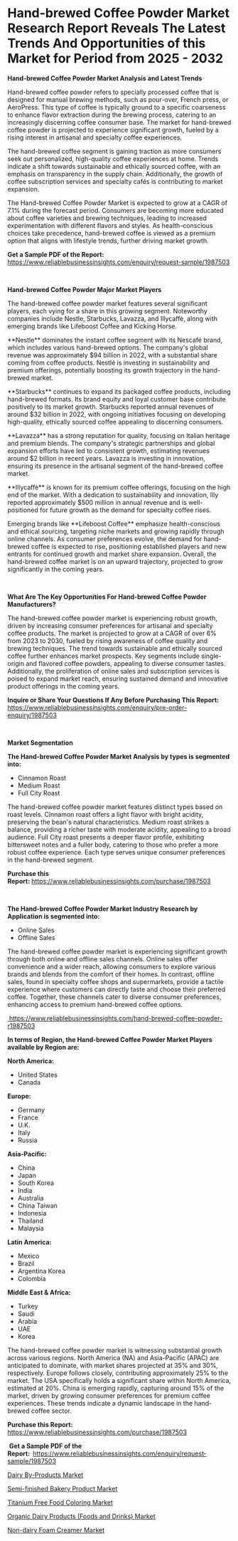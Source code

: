 <p><h1>Hand-brewed Coffee Powder Market Research Report Reveals The Latest Trends And Opportunities of this Market for Period from 2025 - 2032</h1></p><p><strong>Hand-brewed Coffee Powder Market Analysis and Latest Trends</strong></p>
<p><p>Hand-brewed coffee powder refers to specially processed coffee that is designed for manual brewing methods, such as pour-over, French press, or AeroPress. This type of coffee is typically ground to a specific coarseness to enhance flavor extraction during the brewing process, catering to an increasingly discerning coffee consumer base. The market for hand-brewed coffee powder is projected to experience significant growth, fueled by a rising interest in artisanal and specialty coffee experiences.</p><p>The hand-brewed coffee segment is gaining traction as more consumers seek out personalized, high-quality coffee experiences at home. Trends indicate a shift towards sustainable and ethically sourced coffee, with an emphasis on transparency in the supply chain. Additionally, the growth of coffee subscription services and specialty cafés is contributing to market expansion.</p><p>The Hand-brewed Coffee Powder Market is expected to grow at a CAGR of 7.1% during the forecast period. Consumers are becoming more educated about coffee varieties and brewing techniques, leading to increased experimentation with different flavors and styles. As health-conscious choices take precedence, hand-brewed coffee is viewed as a premium option that aligns with lifestyle trends, further driving market growth.</p></p>
<p><strong>Get a Sample PDF of the Report:&nbsp;</strong> <a href="https://www.reliablebusinessinsights.com/enquiry/request-sample/1987503?utm_campaign=75&utm_medium=2&utm_source=Github&utm_content=ia&utm_term=15022025&utm_id=hand-brewed-coffee-powder">https://www.reliablebusinessinsights.com/enquiry/request-sample/1987503</a></p>
<p>&nbsp;</p>
<p><strong>Hand-brewed Coffee Powder Major Market Players</strong></p>
<p><p>The hand-brewed coffee powder market features several significant players, each vying for a share in this growing segment. Noteworthy companies include Nestle, Starbucks, Lavazza, and Illycaffè, along with emerging brands like Lifeboost Coffee and Kicking Horse.</p><p>**Nestle** dominates the instant coffee segment with its Nescafé brand, which includes various hand-brewed options. The company's global revenue was approximately $94 billion in 2022, with a substantial share coming from coffee products. Nestlé is investing in sustainability and premium offerings, potentially boosting its growth trajectory in the hand-brewed market.</p><p>**Starbucks** continues to expand its packaged coffee products, including hand-brewed formats. Its brand equity and loyal customer base contribute positively to its market growth. Starbucks reported annual revenues of around $32 billion in 2022, with ongoing initiatives focusing on developing high-quality, ethically sourced coffee appealing to discerning consumers.</p><p>**Lavazza** has a strong reputation for quality, focusing on Italian heritage and premium blends. The company's strategic partnerships and global expansion efforts have led to consistent growth, estimating revenues around $2 billion in recent years. Lavazza is investing in innovation, ensuring its presence in the artisanal segment of the hand-brewed coffee market.</p><p>**Illycaffè** is known for its premium coffee offerings, focusing on the high end of the market. With a dedication to sustainability and innovation, Illy reported approximately $500 million in annual revenue and is well-positioned for future growth as the demand for specialty coffee rises.</p><p>Emerging brands like **Lifeboost Coffee** emphasize health-conscious and ethical sourcing, targeting niche markets and growing rapidly through online channels. As consumer preferences evolve, the demand for hand-brewed coffee is expected to rise, positioning established players and new entrants for continued growth and market share expansion. Overall, the hand-brewed coffee market is on an upward trajectory, projected to grow significantly in the coming years.</p></p>
<p>&nbsp;</p>
<p><strong>What Are The Key Opportunities For Hand-brewed Coffee Powder Manufacturers?</strong></p>
<p><p>The hand-brewed coffee powder market is experiencing robust growth, driven by increasing consumer preferences for artisanal and specialty coffee products. The market is projected to grow at a CAGR of over 6% from 2023 to 2030, fueled by rising awareness of coffee quality and brewing techniques. The trend towards sustainable and ethically sourced coffee further enhances market prospects. Key segments include single-origin and flavored coffee powders, appealing to diverse consumer tastes. Additionally, the proliferation of online sales and subscription services is poised to expand market reach, ensuring sustained demand and innovative product offerings in the coming years.</p></p>
<p><strong>Inquire or Share Your Questions If Any Before Purchasing This Report:</strong> <a href="https://www.reliablebusinessinsights.com/enquiry/pre-order-enquiry/1987503?utm_campaign=75&utm_medium=2&utm_source=Github&utm_content=ia&utm_term=15022025&utm_id=hand-brewed-coffee-powder">https://www.reliablebusinessinsights.com/enquiry/pre-order-enquiry/1987503</a></p>
<p>&nbsp;</p>
<p><strong>Market Segmentation</strong></p>
<p><strong>The Hand-brewed Coffee Powder Market Analysis by types is segmented into:</strong></p>
<p><ul><li>Cinnamon Roast</li><li>Medium Roast</li><li>Full City Roast</li></ul></p>
<p><p>The hand-brewed coffee powder market features distinct types based on roast levels. Cinnamon roast offers a light flavor with bright acidity, preserving the bean's natural characteristics. Medium roast strikes a balance, providing a richer taste with moderate acidity, appealing to a broad audience. Full City roast presents a deeper flavor profile, exhibiting bittersweet notes and a fuller body, catering to those who prefer a more robust coffee experience. Each type serves unique consumer preferences in the hand-brewed segment.</p></p>
<p><strong>Purchase this Report:&nbsp;</strong><a href="https://www.reliablebusinessinsights.com/purchase/1987503?utm_campaign=75&utm_medium=2&utm_source=Github&utm_content=ia&utm_term=15022025&utm_id=hand-brewed-coffee-powder">https://www.reliablebusinessinsights.com/purchase/1987503</a></p>
<p>&nbsp;</p>
<p><strong>The Hand-brewed Coffee Powder Market Industry Research by Application is segmented into:</strong></p>
<p><ul><li>Online Sales</li><li>Offline Sales</li></ul></p>
<p><p>The hand-brewed coffee powder market is experiencing significant growth through both online and offline sales channels. Online sales offer convenience and a wider reach, allowing consumers to explore various brands and blends from the comfort of their homes. In contrast, offline sales, found in specialty coffee shops and supermarkets, provide a tactile experience where customers can directly taste and choose their preferred coffee. Together, these channels cater to diverse consumer preferences, enhancing access to premium hand-brewed coffee options.</p></p>
<p><a href="https://www.reliablebusinessinsights.com/hand-brewed-coffee-powder-r1987503?utm_campaign=75&utm_medium=2&utm_source=Github&utm_content=ia&utm_term=15022025&utm_id=hand-brewed-coffee-powder">&nbsp;https://www.reliablebusinessinsights.com/hand-brewed-coffee-powder-r1987503</a></p>
<p><strong>In terms of Region, the Hand-brewed Coffee Powder Market Players available by Region are:</strong></p>
<p>
    <p> <strong> North America: </strong>
        <ul>
            <li>United States</li>
            <li>Canada</li>
        </ul>
        </p> 
    <p> <strong> Europe: </strong>
        <ul>
            <li>Germany</li>
            <li>France</li>
            <li>U.K.</li>
            <li>Italy</li>
            <li>Russia</li>
        </ul>
        </p> 
    <p> <strong> Asia-Pacific: </strong>
        <ul>
            <li>China</li>
            <li>Japan</li>
            <li>South Korea</li>
            <li>India</li>
            <li>Australia</li>
            <li>China Taiwan</li>
            <li>Indonesia</li>
            <li>Thailand</li>
            <li>Malaysia</li>
        </ul>
        </p> 
    <p> <strong> Latin America: </strong>
        <ul>
            <li>Mexico</li>
            <li>Brazil</li>
            <li>Argentina Korea</li>
            <li>Colombia</li>
        </ul>
        </p> 
    <p> <strong> Middle East & Africa: </strong>
        <ul>
            <li>Turkey</li>
            <li>Saudi</li>
            <li>Arabia</li>
            <li>UAE</li>
            <li>Korea</li>
        </ul>
    </p>
    </p>
<p><p>The hand-brewed coffee powder market is witnessing substantial growth across various regions. North America (NA) and Asia-Pacific (APAC) are anticipated to dominate, with market shares projected at 35% and 30%, respectively. Europe follows closely, contributing approximately 25% to the market. The USA specifically holds a significant share within North America, estimated at 20%. China is emerging rapidly, capturing around 15% of the market, driven by growing consumer preferences for premium coffee experiences. These trends indicate a dynamic landscape in the hand-brewed coffee sector.</p></p>
<p><strong>Purchase this Report: </strong><a href="https://www.reliablebusinessinsights.com/purchase/1987503?utm_campaign=75&utm_medium=2&utm_source=Github&utm_content=ia&utm_term=15022025&utm_id=hand-brewed-coffee-powder">https://www.reliablebusinessinsights.com/purchase/1987503</a></p>
<p>&nbsp;<strong>Get a Sample PDF of the Report:&nbsp;&nbsp;</strong><a href="https://www.reliablebusinessinsights.com/enquiry/request-sample/1987503?utm_campaign=75&utm_medium=2&utm_source=Github&utm_content=ia&utm_term=15022025&utm_id=hand-brewed-coffee-powder">https://www.reliablebusinessinsights.com/enquiry/request-sample/1987503</a></p>
<p><strong></strong></p>
<p><p><a href="https://github.com/salodipura00/Market-Research-Report-List-1/blob/main/dairy-by-products-market.md?utm_campaign=75&utm_medium=2&utm_source=Github&utm_content=ia&utm_term=15022025&utm_id=hand-brewed-coffee-powder">Dairy By-Products Market</a></p><p><a href="https://github.com/saeiddaemo/Market-Research-Report-List-1/blob/main/semi-finished-bakery-product-market.md?utm_campaign=75&utm_medium=2&utm_source=Github&utm_content=ia&utm_term=15022025&utm_id=hand-brewed-coffee-powder">Semi-finished Bakery Product Market</a></p><p><a href="https://github.com/shopovdjondo/Market-Research-Report-List-1/blob/main/titanium-free-food-coloring-market.md?utm_campaign=75&utm_medium=2&utm_source=Github&utm_content=ia&utm_term=15022025&utm_id=hand-brewed-coffee-powder">Titanium Free Food Coloring Market</a></p><p><a href="https://github.com/supicweg/Market-Research-Report-List-1/blob/main/organic-dairy-products-foods-and-drinks-market.md?utm_campaign=75&utm_medium=2&utm_source=Github&utm_content=ia&utm_term=15022025&utm_id=hand-brewed-coffee-powder">Organic Dairy Products (Foods and Drinks) Market</a></p><p><a href="https://github.com/toqiourir/Market-Research-Report-List-1/blob/main/non-dairy-foam-creamer-market.md?utm_campaign=75&utm_medium=2&utm_source=Github&utm_content=ia&utm_term=15022025&utm_id=hand-brewed-coffee-powder">Non-dairy Foam Creamer Market</a></p></p>